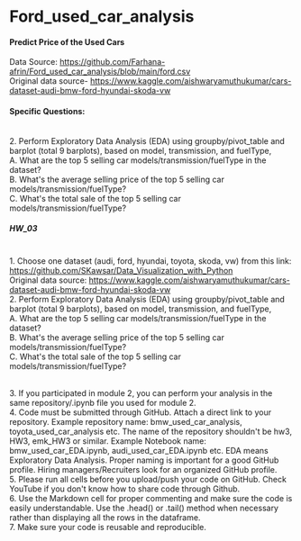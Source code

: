 # Ford_used_car_analysis
#### Predict Price of the Used Cars
Data Source: https://github.com/Farhana-afrin/Ford_used_car_analysis/blob/main/ford.csv
<br> Original data source- https://www.kaggle.com/aishwaryamuthukumar/cars-dataset-audi-bmw-ford-hyundai-skoda-vw
#### Specific Questions:
<br> 2. Perform Exploratory Data Analysis (EDA) using groupby/pivot_table and barplot (total 9 barplots), based on model, transmission, and fuelType,
<br> A. What are the top 5 selling car models/transmission/fuelType in the dataset?
<br> B. What's the average selling price of the top 5 selling car models/transmission/fuelType?
<br> C. What's the total sale of the top 5 selling car models/transmission/fuelType?

##### HW_03
<br> 1. Choose one dataset (audi, ford, hyundai, toyota, skoda, vw) from this link: https://github.com/SKawsar/Data_Visualization_with_Python
<br> Original data source: https://www.kaggle.com/aishwaryamuthukumar/cars-dataset-audi-bmw-ford-hyundai-skoda-vw
<br> 2. Perform Exploratory Data Analysis (EDA) using groupby/pivot_table and barplot (total 9 barplots), based on model, transmission, and fuelType,
<br> A. What are the top 5 selling car models/transmission/fuelType in the dataset?
<br> B. What's the average selling price of the top 5 selling car models/transmission/fuelType?
<br> C. What's the total sale of the top 5 selling car models/transmission/fuelType?

<br> 3. If you participated in module 2, you can perform your analysis in the same repository/.ipynb file you used for module 2.
<br> 4. Code must be submitted through GitHub. Attach a direct link to your repository. Example repository name: bmw_used_car_analysis, toyota_used_car_analysis etc. The name of the repository shouldn't be hw3, HW3, emk_HW3 or similar. Example Notebook name: bmw_used_car_EDA.ipynb, audi_used_car_EDA.ipynb etc. EDA means Exploratory Data Analysis. Proper naming is important for a good GitHub profile. Hiring managers/Recruiters look for an organized GitHub profile. 
<br> 5. Please run all cells before you upload/push your code on GitHub. Check YouTube if you don't know how to share code through Github.
<br> 6. Use the Markdown cell for proper commenting and make sure the code is easily understandable. Use the .head() or .tail() method when necessary rather than displaying all the rows in the dataframe.
<br> 7. Make sure your code is reusable and reproducible.
